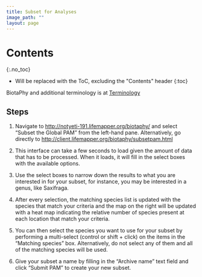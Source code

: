 ```yaml
---
title: Subset for Analyses
image_path: ""
layout: page
---
```


# Contents
{:.no_toc}

* Will be replaced with the ToC, excluding the "Contents" header
{:toc}

BiotaPhy and additional terminology is at [Terminology](/terms.html)
    
## Steps

1. Navigate to http://notyeti-191.lifemapper.org/biotaphy/ and select “Subset the 
   Global PAM” from the left-hand pane.  Alternatively, go directly to 
   http://client.lifemapper.org/biotaphy/subsetpam.html

1. This interface can take a few seconds to load given the amount of data that 
   has to be processed.  When it loads, it will fill in the select boxes with 
   the available options.  
   
1. Use the select boxes to narrow down the results to what you are interested 
   in for your subset, for instance, you may be interested in a genus, like 
   Saxifraga.
   
1. After every selection, the matching species list is updated with the species 
   that match your criteria and the map on the right will be updated with a 
   heat map indicating the relative number of species present at each location 
   that match your criteria.
   
1. You can then select the species you want to use for your subset by performing 
   a multi-select (control or shift + click) on the items in the “Matching 
   species” box.  Alternatively, do not select any of them and all of the 
   matching species will be used.
   
1. Give your subset a name by filling in the “Archive name” text field and click 
   “Submit PAM” to create your new subset.


